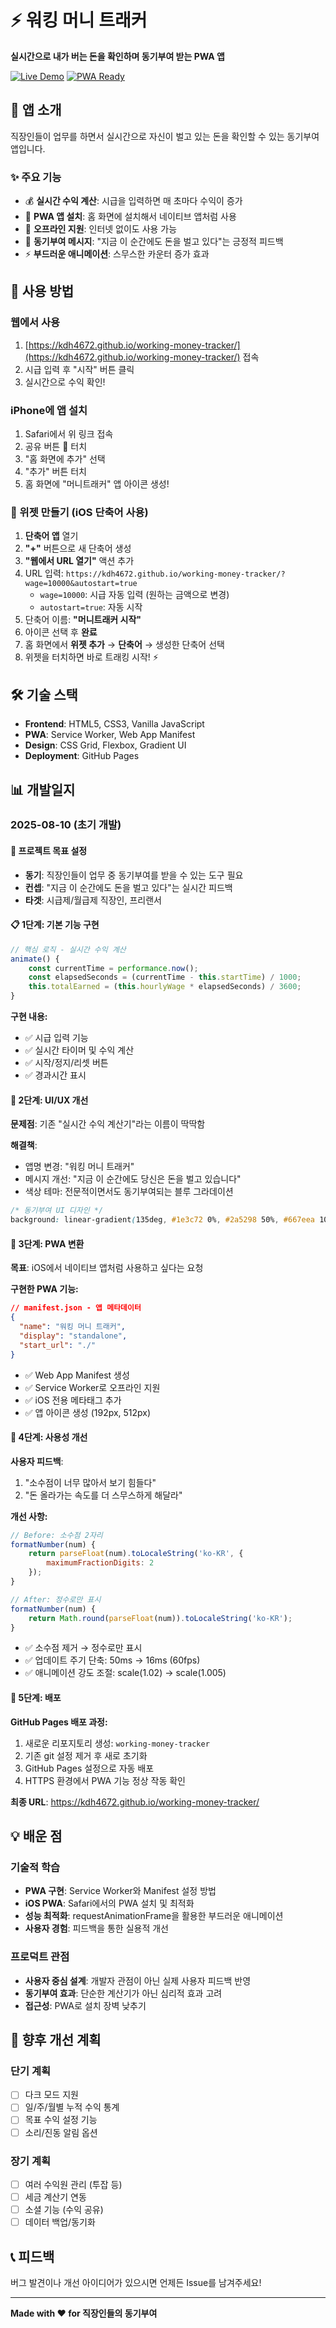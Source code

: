 # ⚡ 워킹 머니 트래커

**실시간으로 내가 버는 돈을 확인하며 동기부여 받는 PWA 앱**

[![Live Demo](https://img.shields.io/badge/Live-Demo-success)](https://kdh4672.github.io/working-money-tracker/)
[![PWA Ready](https://img.shields.io/badge/PWA-Ready-blue)](https://kdh4672.github.io/working-money-tracker/)

## 📱 앱 소개

직장인들이 업무를 하면서 실시간으로 자신이 벌고 있는 돈을 확인할 수 있는 동기부여 앱입니다.

### ✨ 주요 기능
- 💰 **실시간 수익 계산**: 시급을 입력하면 매 초마다 수익이 증가
- 📱 **PWA 앱 설치**: 홈 화면에 설치해서 네이티브 앱처럼 사용
- 🔄 **오프라인 지원**: 인터넷 없이도 사용 가능
- 💪 **동기부여 메시지**: "지금 이 순간에도 돈을 벌고 있다"는 긍정적 피드백
- ⚡ **부드러운 애니메이션**: 스무스한 카운터 증가 효과

## 🚀 사용 방법

### 웹에서 사용
1. [https://kdh4672.github.io/working-money-tracker/](https://kdh4672.github.io/working-money-tracker/) 접속
2. 시급 입력 후 "시작" 버튼 클릭
3. 실시간으로 수익 확인!

### iPhone에 앱 설치
1. Safari에서 위 링크 접속
2. 공유 버튼 🔗 터치
3. "홈 화면에 추가" 선택
4. "추가" 버튼 터치
5. 홈 화면에 "머니트래커" 앱 아이콘 생성!

### 📱 위젯 만들기 (iOS 단축어 사용)
1. **단축어 앱** 열기
2. **"+"** 버튼으로 새 단축어 생성
3. **"웹에서 URL 열기"** 액션 추가
4. URL 입력: `https://kdh4672.github.io/working-money-tracker/?wage=10000&autostart=true`
   - `wage=10000`: 시급 자동 입력 (원하는 금액으로 변경)
   - `autostart=true`: 자동 시작
5. 단축어 이름: **"머니트래커 시작"**
6. 아이콘 선택 후 **완료**
7. 홈 화면에서 **위젯 추가** → **단축어** → 생성한 단축어 선택
8. 위젯을 터치하면 바로 트래킹 시작! ⚡

## 🛠️ 기술 스택

- **Frontend**: HTML5, CSS3, Vanilla JavaScript
- **PWA**: Service Worker, Web App Manifest
- **Design**: CSS Grid, Flexbox, Gradient UI
- **Deployment**: GitHub Pages

## 📊 개발일지

### 2025-08-10 (초기 개발)

#### 🎯 프로젝트 목표 설정
- **동기**: 직장인들이 업무 중 동기부여를 받을 수 있는 도구 필요
- **컨셉**: "지금 이 순간에도 돈을 벌고 있다"는 실시간 피드백
- **타겟**: 시급제/월급제 직장인, 프리랜서

#### 📋 1단계: 기본 기능 구현
```javascript
// 핵심 로직 - 실시간 수익 계산
animate() {
    const currentTime = performance.now();
    const elapsedSeconds = (currentTime - this.startTime) / 1000;
    this.totalEarned = (this.hourlyWage * elapsedSeconds) / 3600;
}
```

**구현 내용:**
- ✅ 시급 입력 기능
- ✅ 실시간 타이머 및 수익 계산
- ✅ 시작/정지/리셋 버튼
- ✅ 경과시간 표시

#### 🎨 2단계: UI/UX 개선
**문제점**: 기존 "실시간 수익 계산기"라는 이름이 딱딱함

**해결책**: 
- 앱명 변경: "워킹 머니 트래커"
- 메시지 개선: "지금 이 순간에도 당신은 돈을 벌고 있습니다"
- 색상 테마: 전문적이면서도 동기부여되는 블루 그라데이션

```css
/* 동기부여 UI 디자인 */
background: linear-gradient(135deg, #1e3c72 0%, #2a5298 50%, #667eea 100%);
```

#### 📱 3단계: PWA 변환
**목표**: iOS에서 네이티브 앱처럼 사용하고 싶다는 요청

**구현한 PWA 기능:**
```json
// manifest.json - 앱 메타데이터
{
  "name": "워킹 머니 트래커",
  "display": "standalone",
  "start_url": "./"
}
```

- ✅ Web App Manifest 생성
- ✅ Service Worker로 오프라인 지원
- ✅ iOS 전용 메타태그 추가
- ✅ 앱 아이콘 생성 (192px, 512px)

#### 🔧 4단계: 사용성 개선
**사용자 피드백**: 
1. "소수점이 너무 많아서 보기 힘들다"
2. "돈 올라가는 속도를 더 스무스하게 해달라"

**개선 사항:**
```javascript
// Before: 소수점 2자리
formatNumber(num) {
    return parseFloat(num).toLocaleString('ko-KR', {
        maximumFractionDigits: 2
    });
}

// After: 정수로만 표시
formatNumber(num) {
    return Math.round(parseFloat(num)).toLocaleString('ko-KR');
}
```

- ✅ 소수점 제거 → 정수로만 표시
- ✅ 업데이트 주기 단축: 50ms → 16ms (60fps)
- ✅ 애니메이션 강도 조절: scale(1.02) → scale(1.005)

#### 🚀 5단계: 배포
**GitHub Pages 배포 과정:**
1. 새로운 리포지토리 생성: `working-money-tracker`
2. 기존 git 설정 제거 후 새로 초기화
3. GitHub Pages 설정으로 자동 배포
4. HTTPS 환경에서 PWA 기능 정상 작동 확인

**최종 URL**: https://kdh4672.github.io/working-money-tracker/

## 💡 배운 점

### 기술적 학습
- **PWA 구현**: Service Worker와 Manifest 설정 방법
- **iOS PWA**: Safari에서의 PWA 설치 및 최적화
- **성능 최적화**: requestAnimationFrame을 활용한 부드러운 애니메이션
- **사용자 경험**: 피드백을 통한 실용적 개선

### 프로덕트 관점
- **사용자 중심 설계**: 개발자 관점이 아닌 실제 사용자 피드백 반영
- **동기부여 효과**: 단순한 계산기가 아닌 심리적 효과 고려
- **접근성**: PWA로 설치 장벽 낮추기

## 🔮 향후 개선 계획

### 단기 계획
- [ ] 다크 모드 지원
- [ ] 일/주/월별 누적 수익 통계
- [ ] 목표 수익 설정 기능
- [ ] 소리/진동 알림 옵션

### 장기 계획  
- [ ] 여러 수익원 관리 (투잡 등)
- [ ] 세금 계산기 연동
- [ ] 소셜 기능 (수익 공유)
- [ ] 데이터 백업/동기화

## 📞 피드백

버그 발견이나 개선 아이디어가 있으시면 언제든 Issue를 남겨주세요!

---

**Made with ❤️ for 직장인들의 동기부여**